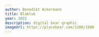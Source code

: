 ```yaml
---
author: Benedikt Ackermann
title: Blablub
year: 2022
description: digital bear graphic
imageUrl: https://placebear.com/1200/1000
---
```

